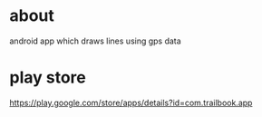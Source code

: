 # about
android app which draws lines using gps data

# play store
https://play.google.com/store/apps/details?id=com.trailbook.app
